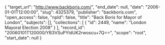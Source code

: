 {
  "target_url": "http://www.backboris.com/", 
  "end_date": null, 
  "date": "2006-01-01T12:00:00", 
  "slug": 4325379, 
  "publisher": "backboris.com", 
  "open_access": false, 
  "npld": false, 
  "title": "Back Boris for Mayor of London", 
  "subjects": [], 
  "collections": [
    {
      "id": 2449, 
      "name": "London Mayoral Election 2008"
    }
  ], 
  "record_id": "20060101T120000/YB3VSuPYldUK2rwoscu+7Q==", 
  "scope": "root", 
  "start_date": null
}

